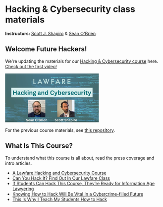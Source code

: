 # Hacking &amp; Cybersecurity class materials

**Instructors:** [Scott J. Shapiro](https://law.yale.edu/scott-j-shapiro) &amp; [Sean O'Brien](https://cyberclear.cc)
<!-- **Guest Instructor:** [Laurin Weissinger](https://laurinw.com), Week 8: Networking III -->

## Welcome Future Hackers!

We're updating the materials for our [Hacking &amp; Cybersecurity course](https://www.lawfareblog.com/lawfare-hacking-and-cybersecurity-course) here. [Check out the first video!](https://www.youtube.com/watch?v=MLNlf8iNB4Y)

[<img src="assets/images/video-teaser.png" style="width:60%">](https://www.youtube.com/watch?v=MLNlf8iNB4Y)


For the previous course materials, see [this repository](https://github.com/lawfareblog/hacking-cybersecurity).

## What Is This Course?

To understand what this course is all about, read the press coverage and intro articles.

* [A Lawfare Hacking and Cybersecurity Course](https://www.lawfareblog.com/lawfare-hacking-and-cybersecurity-course)
* [Can You Hack It? Find Out In Our Lawfare Class](https://www.lawfareblog.com/can-you-hack-it-find-out-our-lawfare-class)
* [If Students Can Hack This Course, They’re Ready for Information Age Lawyering](https://law.yale.edu/yls-today/news/if-students-can-hack-course-theyre-ready-information-age-lawyering)
* [Knowing How to Hack Will Be Vital In a Cybercrime-filled Future](https://www.newscientist.com/article/mg25834390-100-the-cyber-lawyer-who-wants-to-teach-everyone-how-to-hack/)
* [This Is Why I Teach My Students How to Hack](https://www.nytimes.com/2023/05/23/opinion/cybersecurity-hacking.html)

